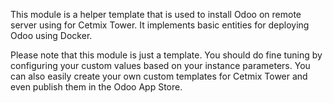 This module is a helper template that is used to install Odoo on remote server using for Cetmix Tower.
It implements basic entities for deploying Odoo using Docker.

Please note that this module is just a template. You should do fine tuning by configuring your custom values based on your instance parameters. 
You can also easily create your own custom templates for Cetmix Tower and even publish them in the Odoo App Store.
